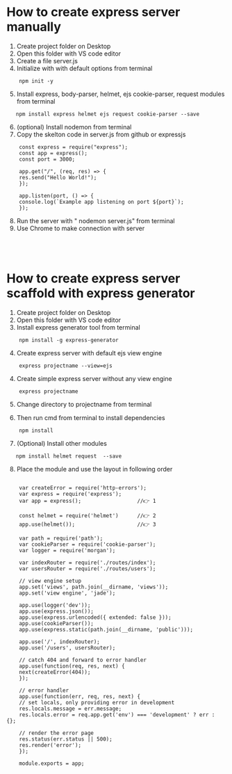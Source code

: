 # How to create express server manually

1. Create project folder on Desktop
2. Open this folder with VS code editor
3. Create a file server.js
4. Initialize with with default options from terminal

```
    npm init -y
```

5. Install express, body-parser, helmet, ejs cookie-parser, request modules from terminal

```
   npm install express helmet ejs request cookie-parser --save
```

6. (optional) Install nodemon from terminal
7. Copy the skelton code in server.js from github or expressjs

```
    const express = require("express");
    const app = express();
    const port = 3000;

    app.get("/", (req, res) => {
    res.send("Hello World!");
    });

    app.listen(port, () => {
    console.log(`Example app listening on port ${port}`);
    });
```

8. Run the server with " nodemon server.js" from terminal
9. Use Chrome to make connection with server
   <br>
   <br>
   <br>
   <br>

# How to create express server scaffold with express generator

1. Create project folder on Desktop
2. Open this folder with VS code editor
3. Install express generator tool from terminal

```
	npm install -g express-generator
```

4. Create express server with default ejs view engine

```
	express projectname --view=ejs
```

4. Create simple express server without any view engine

```
	express projectname
```

5.  Change directory to projectname from terminal

6.  Then run cmd from terminal to install dependencies

```
    npm install
```

7. (Optional) Install other modules

```
   npm install helmet request  --save
```

8. Place the module and use the layout in following order

```

    var createError = require('http-errors');
    var express = require('express');
    var app = express();                  //👉 1

    const helmet = require('helmet')      //👉 2
    app.use(helmet());                    //👉 3

    var path = require('path');
    var cookieParser = require('cookie-parser');
    var logger = require('morgan');

    var indexRouter = require('./routes/index');
    var usersRouter = require('./routes/users');

    // view engine setup
    app.set('views', path.join(__dirname, 'views'));
    app.set('view engine', 'jade');

    app.use(logger('dev'));
    app.use(express.json());
    app.use(express.urlencoded({ extended: false }));
    app.use(cookieParser());
    app.use(express.static(path.join(__dirname, 'public')));

    app.use('/', indexRouter);
    app.use('/users', usersRouter);

    // catch 404 and forward to error handler
    app.use(function(req, res, next) {
    next(createError(404));
    });

    // error handler
    app.use(function(err, req, res, next) {
    // set locals, only providing error in development
    res.locals.message = err.message;
    res.locals.error = req.app.get('env') === 'development' ? err : {};

    // render the error page
    res.status(err.status || 500);
    res.render('error');
    });

    module.exports = app;


```

```

```
